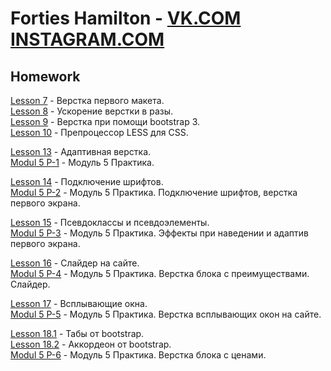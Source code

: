

# Forties Hamilton -  [VK.COM](https://vk.com/forties "Forties Hamilton")   [INSTAGRAM.COM](https://www.instagram.com/stig_bro/ "Forties Hamilton") 


## Homework 


[Lesson 7](https://fortieshamilton.github.io/lesson_7 "Lesson 7")     - Верстка первого макета.    
[Lesson 8](https://fortieshamilton.github.io/lesson_8 "Lesson 8")     - Ускорение верстки в разы.   
[Lesson 9](https://fortieshamilton.github.io/lesson_9 "Lesson 9")     - Верстка при помощи bootstrap 3.   
[Lesson 10](https://fortieshamilton.github.io/lesson_10 "Lesson 10")  - Препроцессор LESS для CSS. 

[Lesson 13](https://fortieshamilton.github.io/lesson_13 "Lesson 13")  - Адаптивная верстка.    
[Modul 5 P-1](https://fortieshamilton.github.io/lesson_14 "Modul 5 P-1")  - Модуль 5 Практика.   

[Lesson 14](https://fortieshamilton.github.io/lesson_14.1 "Lesson 14")  - Подключение шрифтов.    
[Modul 5 P-2](https://fortieshamilton.github.io/practica_2/index.html "Modul 5 P-2")  - Модуль 5 Практика. Подключение шрифтов, верстка первого экрана.   

[Lesson 15](https://fortieshamilton.github.io/lesson_15 "Lesson 15")  - Псевдоклассы и псевдоэлементы.    
[Modul 5 P-3](https://fortieshamilton.github.io/practica_3/index.html "Modul 5 P-3")  - Модуль 5 Практика. Эффекты при наведении и адаптив первого экрана. 

[Lesson 16](https://fortieshamilton.github.io/lesson_16/index.html "Lesson 16")  - Слайдер на сайте.    
[Modul 5 P-4](https://fortieshamilton.github.io/practica_4/index.html "Modul 5 P-4")  - Модуль 5 Практика. Верстка блока с преимуществами. Слайдер. 

[Lesson 17](https://fortieshamilton.github.io/lesson_17/index.html "Lesson 17")  - Всплывающие окна.    
[Modul 5 P-5](https://fortieshamilton.github.io/practica_5/index.html "Modul 5 P-5")  - Модуль 5 Практика. Верстка всплывающих окон на сайте. 

[Lesson 18.1](https://fortieshamilton.github.io/lesson_18.1/index.html "Lesson 18")  - Табы от bootstrap.    
[Lesson 18.2](https://fortieshamilton.github.io/lesson_18.2/index.html "Lesson 18")  - Аккордеон от bootstrap.    
[Modul 5 P-6](https://fortieshamilton.github.io/practica_6/index.html "Modul 5 P-6")  - Модуль 5 Практика. Верстка блока с ценами. 
